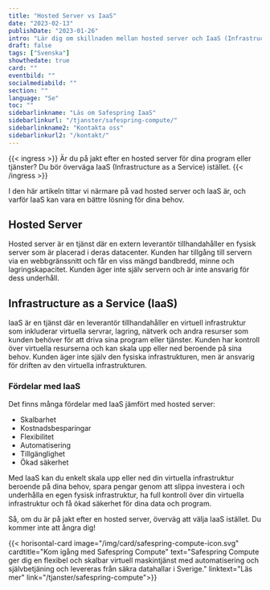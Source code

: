 ```yaml
---
title: "Hosted Server vs IaaS"
date: "2023-02-13"
publishDate: "2023-01-26"
intro: "Lär dig om skillnaden mellan hosted server och IaaS (Infrastructure as a Service) och upptäck varför IaaS kan vara en bättre lösning för dina behov."
draft: false
tags: ["Svenska"]
showthedate: true
card: ""
eventbild: ""
socialmediabild: ""
section: ""
language: "Se"
toc: ""
sidebarlinkname: "Läs om Safespring IaaS"
sidebarlinkurl: "/tjanster/safespring-compute/"
sidebarlinkname2: "Kontakta oss"
sidebarlinkurl2: "/kontakt/"
---
```


{{< ingress >}} 
Är du på jakt efter en hosted server för dina program eller tjänster? Du bör överväga IaaS (Infrastructure as a Service) istället.
{{< /ingress >}}

I den här artikeln tittar vi närmare på vad hosted server och IaaS är, och varför IaaS kan vara en bättre lösning för dina behov.

## Hosted Server
Hosted server är en tjänst där en extern leverantör tillhandahåller en fysisk server som är placerad i deras datacenter. Kunden har tillgång till servern via en webbgränssnitt och får en viss mängd bandbredd, minne och lagringskapacitet. Kunden äger inte själv servern och är inte ansvarig för dess underhåll.

## Infrastructure as a Service (IaaS)
IaaS är en tjänst där en leverantör tillhandahåller en virtuell infrastruktur som inkluderar virtuella servrar, lagring, nätverk och andra resurser som kunden behöver för att driva sina program eller tjänster. Kunden har kontroll över virtuella resurserna och kan skala upp eller ned beroende på sina behov. Kunden äger inte själv den fysiska infrastrukturen, men är ansvarig för driften av den virtuella infrastrukturen.

### Fördelar med IaaS
Det finns många fördelar med IaaS jämfört med hosted server:

- Skalbarhet
- Kostnadsbesparingar
- Flexibilitet
- Automatisering
- Tillgänglighet
- Ökad säkerhet

Med IaaS kan du enkelt skala upp eller ned din virtuella infrastruktur beroende på dina behov, spara pengar genom att slippa investera i och underhålla en egen fysisk infrastruktur, ha full kontroll över din virtuella infrastruktur och få ökad säkerhet för dina data och program.

Så, om du är på jakt efter en hosted server, överväg att välja IaaS istället. Du kommer inte att ångra dig!

{{< horisontal-card image="/img/card/safespring-compute-icon.svg" cardtitle="Kom igång med Safespring Compute" text="Safespring Compute ger dig en flexibel och skalbar virtuell maskintjänst med automatisering och självbetjäning och levereras från säkra datahallar i Sverige." linktext="Läs mer" link="/tjanster/safespring-compute">}}
